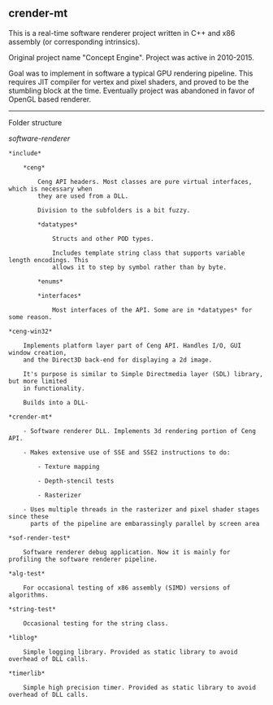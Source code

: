 crender-mt
-----------------------------------

This is a real-time software renderer project written in C++ and x86 assembly (or corresponding intrinsics).

Original project name "Concept Engine". Project was active in 2010-2015.

Goal was to implement in software a typical GPU rendering pipeline. This requires JIT compiler for vertex and
pixel shaders, and proved to be the stumbling block at the time. Eventually project was abandoned in favor
of OpenGL based renderer.

------------------------------------
Folder structure

*software-renderer*

    *include*

        *ceng*

            Ceng API headers. Most classes are pure virtual interfaces, which is necessary when
            they are used from a DLL.

            Division to the subfolders is a bit fuzzy.

            *datatypes*

                Structs and other POD types.

                Includes template string class that supports variable length encodings. This
                allows it to step by symbol rather than by byte.

            *enums*

            *interfaces*

                Most interfaces of the API. Some are in *datatypes* for some reason.

    *ceng-win32*

        Implements platform layer part of Ceng API. Handles I/O, GUI window creation,
        and the Direct3D back-end for displaying a 2d image.

        It's purpose is similar to Simple Directmedia layer (SDL) library, but more limited
        in functionality.

        Builds into a DLL-

    *crender-mt*

        - Software renderer DLL. Implements 3d rendering portion of Ceng API.

        - Makes extensive use of SSE and SSE2 instructions to do:

            - Texture mapping

            - Depth-stencil tests

            - Rasterizer

        - Uses multiple threads in the rasterizer and pixel shader stages since these
          parts of the pipeline are embarassingly parallel by screen area

    *sof-render-test*

        Software renderer debug application. Now it is mainly for profiling the software renderer pipeline.

    *alg-test*

        For occasional testing of x86 assembly (SIMD) versions of algorithms.

    *string-test*

        Occasional testing for the string class.

    *liblog*

        Simple logging library. Provided as static library to avoid overhead of DLL calls.

    *timerlib*

        Simple high precision timer. Provided as static library to avoid overhead of DLL calls.








